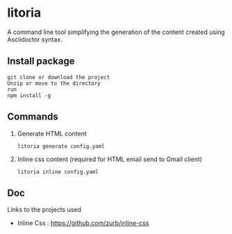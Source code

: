 # litoria

A command line tool simplifying the generation of the content created using Asciidoctor syntax.

## Install package 
    
    git clone or download the project
    Unzip or move to the directory 
    run
    npm install -g
    
## Commands
    
1. Generate HTML content
    
    ```litoria generate config.yaml```

2. Inline css content (required for HTML email send to Gmail client)

    ```litoria inline config.yaml```
    
## Doc

Links to the projects used
 
* Inline Css : https://github.com/zurb/inline-css

